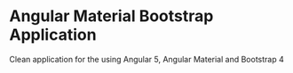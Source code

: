 # Angular Material Bootstrap Application
Clean application for the using Angular 5, Angular Material and Bootstrap 4
